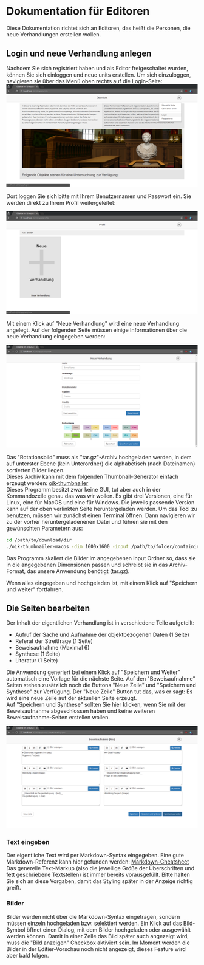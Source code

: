 # Dokumentation für Editoren

Diese Dokumentation richtet sich an Editoren, das heißt die Personen, die neue Verhandlungen erstellen wollen.

## Login und neue Verhandlung anlegen

Nachdem Sie sich registriert haben und als Editor freigeschaltet wurden, können Sie sich einloggen und neue units erstellen.
Um sich einzuloggen, navigieren sie über das Menü oben rechts auf die Login-Seite:
![Menü Login](login_menu.png "Menü Login")

Dort loggen Sie sich bitte mit Ihrem Benutzernamen und Passwort ein. Sie werden direkt zu Ihrem Profil weitergeleitet:

![Profil](profile.png "Profil")

Mit einem Klick auf "Neue Verhandlung" wird eine neue Verhandlung angelegt. Auf der folgenden Seite müssen einige Informationen über die neue Verhandlung eingegeben werden:

![Neue Verhandlung](new_unit.png "Neue Verhandlung")

Das "Rotationsbild" muss als "tar.gz"-Archiv hochgeladen werden, in dem auf unterster Ebene (kein Unterordner) die alphabetisch (nach Dateinamen) sortierten Bilder liegen.  
Dieses Archiv kann mit dem folgenden Thumbnail-Generator einfach erzeugt werden: [oik-thumbnailer](https://github.com/opaetzel/oik-thumbnailer/releases/tag/v0.9)  
Dieses Programm besitzt zwar keine GUI, tut aber auch in der Kommandozeile genau das was wir wollen. Es gibt drei Versionen, eine für Linux, eine für MacOS und eine für Windows. 
Die jeweils passende Version kann auf der oben verlinkten Seite heruntergeladen werden. Um das Tool zu benutzen, müssen wir zunächst einen Terminal öffnen. Dann navigieren wir zu der vorher heruntergeladenenen Datei und führen sie mit den gewünschten Parametern aus:
```bash
cd /path/to/download/dir
./oik-thumbnailer-macos -dim 1600x1600 -input /path/to/folder/containing/images -output my-images.tar.gz
```
Das Programm skaliert die Bilder im angegebenen input Ordner so, dass sie in die angegebenen Dimensionen passen und schreibt sie in das Archiv-Format, das unsere Anwendung benötigt (tar.gz).

Wenn alles eingegeben und hochgeladen ist, mit einem Klick auf "Speichern und weiter" fortfahren.

## Die Seiten bearbeiten
Der Inhalt der eigentlichen Verhandlung ist in verschiedene Teile aufgeteilt:

- Aufruf der Sache und Aufnahme der objektbezogenen Daten (1 Seite)
- Referat der Streitfrage (1 Seite)
- Beweisaufnahme (Maximal 6)
- Synthese (1 Seite)
- Literatur (1 Seite)

Die Anwendung generiert bei einem Klick auf "Speichern und Weiter"  automatisch eine Vorlage für die nächste Seite. Auf den "Beweisaufnahme" Seiten stehen zusätzlich noch die Buttons "Neue Zeile" und "Speichern und Synthese"
zur Verfügung. Der "Neue Zeile" Button tut das, was er sagt: Es wird eine neue Zeile auf der aktuellen Seite erzeugt.  
Auf "Speichern und Synthese" sollten Sie hier klicken, wenn Sie mit der Beweisaufnahme abgeschlossen haben und keine weiteren Beweisaufnahme-Seiten erstellen wollen.

![Seite editieren](new_page_hearing.png "Seite editieren")

### Text eingeben
Der eigentliche Text wird per Markdown-Syntax eingegeben. Eine gute Markdown-Referenz kann hier gefunden werden: [Markdown-Cheatsheet](https://github.com/adam-p/markdown-here/wiki/Markdown-Cheatsheet)  
Das generelle Text-Markup (also die jeweilige Größe der Überschriften und fett geschriebene Textstellen) ist immer bereits vorausgefüllt. Bitte halten Sie sich an diese Vorgaben, damit das Styling später in der Anzeige
richtig greift.

### Bilder
Bilder werden nicht über die Markdown-Syntax eingetragen, sondern müssen einzeln hochgeladen bzw. selektiert werden. Ein Klick auf das Bild-Symbol öffnet einen Dialog, mit dem Bilder hochgeladen oder ausgewählt 
werden können. Damit in einer Zelle das Bild später auch angezeigt wird, muss die "Bild anzeigen" Checkbox aktiviert sein. Im Moment werden die Bilder in der Editier-Vorschau noch nicht angezeigt, dieses Feature wird aber bald folgen. 
